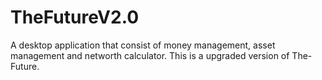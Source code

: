 # TheFutureV2.0
A desktop application that consist of money management, asset management and networth calculator. This is a upgraded version of The-Future.
